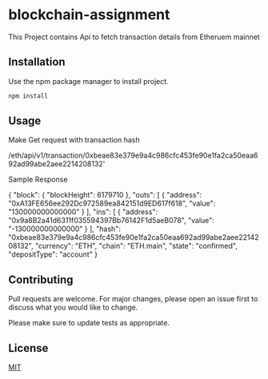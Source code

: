 # blockchain-assignment

This Project contains Api to fetch transaction details from Etheruem mainnet

## Installation

Use the npm package manager to install project.

```bash
npm install
```

## Usage

Make Get request with transaction hash

/eth/api/v1/transaction/0xbeae83e379e9a4c986cfc453fe90e1fa2ca50eaa692ad99abe2aee2214208132'

Sample Response

{
  "block": {
    "blockHeight": 6179710
  },
  "outs": [
    {
      "address": "0xA13FE656ee292Dc972589ea842151d9ED617f618",
      "value": "130000000000000"
    }
  ],
  "ins": [
    {
      "address": "0x9a8B2a41d6311f035594397Bb76142F1d5aeB078",
      "value": "-130000000000000"
    }
  ],
  "hash": "0xbeae83e379e9a4c986cfc453fe90e1fa2ca50eaa692ad99abe2aee2214208132",
  "currency": "ETH",
  "chain": "ETH.main",
  "state": "confirmed",
  "depositType": "account"
}

## Contributing
Pull requests are welcome. For major changes, please open an issue first to discuss what you would like to change.

Please make sure to update tests as appropriate.

## License
[MIT](https://choosealicense.com/licenses/mit/)